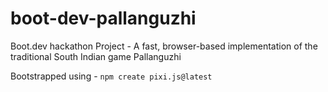 # boot-dev-pallanguzhi

Boot.dev hackathon Project - A fast, browser-based implementation of the traditional South Indian game Pallanguzhi

Bootstrapped using - `npm create pixi.js@latest`

